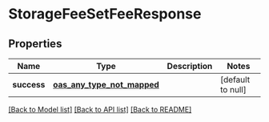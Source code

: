 # StorageFeeSetFeeResponse
## Properties

| Name | Type | Description | Notes |
|------------ | ------------- | ------------- | -------------|
| **success** | [**oas_any_type_not_mapped**](.md) |  | [default to null] |

[[Back to Model list]](../README.md#documentation-for-models) [[Back to API list]](../README.md#documentation-for-api-endpoints) [[Back to README]](../README.md)

